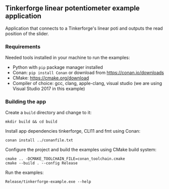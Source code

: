 ## Tinkerforge linear potentiometer example application

Application that connects to a Tinkerforge's linear poti and outputs the read position of the slider.

### Requirements

Needed tools installed in your machine to run the examples:

- Python with `pip` package manager installed
- Conan: `pip install Conan` or download from https://conan.io/downloads
- CMake: https://cmake.org/download
- Compiler of choice: gcc, clang, apple-clang, visual studio (we are using Visual Studio 2017 in this example)

### Building the app

Create a `build` directory and change to it:

```
mkdir build && cd build
```

Install app dependencies tinkerforge, CLI11 and fmt using Conan:

```
conan install ../conanfile.txt
```

Configure the project and build the examples using CMake build system:

```
cmake .. -DCMAKE_TOOLCHAIN_FILE=conan_toolchain.cmake
cmake --build . --config Release
```

Run the examples:

```
Release/tinkerforge-example.exe --help
```
